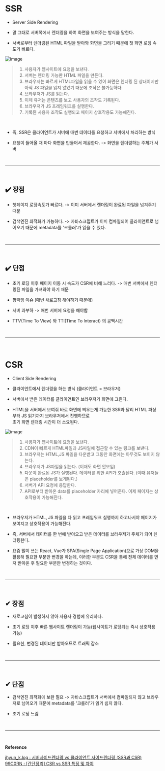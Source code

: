 # SSR
- Server Side Rendering

- 말 그대로 서버쪽에서 렌더링을 하여 화면을 보여주는 방식을 말한다.

- 서버로부터 렌더링된 HTML 파일을 받아와 화면을 그리기 때문에 첫 화면 로딩 속도가 빠르다.

![image](https://github.com/user-attachments/assets/43709ea1-6693-4cda-91c6-d76031042336)
> 1. 사용자가 웹사이트에 요청을 보낸다.<br>
> 2. 서버는 렌더링 가능한 HTML 파일을 만든다.<br>
> 3. 브라우저는 빠르게 HTML파일을 읽을 수 있어 화면은 렌더링 된 상태이지만 아직 JS 파일을 읽지 않았기 때문에 조작은 불가능하다.<br>
> 4. 브라우저가 JS를 읽는다.<br>
> 5. 이제 유저는 콘텐츠를 보고 사용자의 조작도 기록된다.<br>
> 6. 브라우저가 JS 프레임워크를 실행한다.<br>
> 7. 기록된 사용자 조작도 실행되고 페이지 상호작용도 가능해진다.
<br>

- 즉, SSR은 클라이언트가 서버에 매번 데이터를 요청하고 서버에서 처리하는 방식

- 요청이 들어올 때 마다 화면을 만들어서 제공한다. -> 화면을 렌더링하는 주체가 서버
<br>
<hr>
<br>

## ✔️ 장점
- 첫페이지 로딩속도가 빠르다. -> 이미 서버에서 렌더링이 완료된 파일을 넘겨주기 때문

- 검색엔진 최적화가 가능하다. -> 자바스크립트가 이미 컴파일되어 클라이언트로 넘어오기 때문에 metadata를 '크롤러'가 읽을 수 있다.
<br>
<hr>
<br>

## ✔️ 단점
- 초기 로딩 이후 페이지 이동 시 속도가 CSR에 비해 느리다. -> 매번 서버에서 렌더링된 파일을 가져와야 하기 때문

- 깜빡임 이슈 (매번 새로고침 해야하기 때문에)

- 서버 과부하 -> 매번 서버에 요청을 해야함

- TTV(Time To View) 와 TTI(Time To Interact) 의 공백시간
<br>
<hr>
<br>

# CSR
- Client Side Rendering

- 클라이언트에서 렌더링을 하는 방식 (클라이언트 = 브라우저)

- 서버에서 받은 데이터를 클라이언트인 브라우저가 화면에 그린다.

- HTML을 서버에서 보여줘 바로 화면에 띄우는게 가능한 SSR과 달리 HTML 파싱부터 JS 읽기까지 브라우저에서 진행하므로<br>
초기 화면 렌더링 시간이 더 소요된다.

![image](https://github.com/user-attachments/assets/11a70c03-7aaa-463d-855f-9064898a17eb)
> 1. 사용자가 웹사이트에 요청을 보낸다.
> 2. CDN이 빠르게 HTML파일과 JS파일에 접근할 수 있는 링크를 보낸다.
> 3. 브라우저는 HTML,JS 파일을 다운받고 그동안 화면에는 아무것도 보이지 않는다.
> 4. 브라우저가 JS파일을 읽는다. (이때도 화면 안보임)
> 5. 다운이 완료된 JS가 실행된다. 데이터를 위한 API가 호출된다. (이때 유저들은 placeholder를 보게된다.)
> 6. 서버가 API 요청에 응답한다.
> 7. API로부터 받아온 data를 placeholder 자리에 넣어준다. 이제 페이지는 상호작용이 가능해진다.
<br>

- 브라우저가 HTML, JS 파일을 다 읽고 프레임워크 실행까지 하고나서야 페이지가 보여지고 상호작용이 가능해진다.

- 즉, 서버에서 데이터를 한 번에 받아오고 받은 데이터를 브라우저가 주체가 되어 렌더링한다.

- 요즘 많이 쓰는 React, Vue가 SPA(Single Page Application)으로 가상 DOM을 활용해 필요한 부분만 변경을 하는데,
이러한 부분도 CSR을 통해 전체 데이터를 먼저 받아온 후 필요한 부분만 변경하는 것이다.
<br>
<hr>
<br>

## ✔ 장점
- 새로고침이 발생하지 않아 사용자 경험에 유리하다.

- 초기 로딩 이후 빠른 웹사이트 렌더링이 가능(웹사이트가 로딩되는 즉시 상호작용 가능)

- 필요한, 변경된 데이터만 받아오므로 트래픽 감소
<br>
<hr>
<br>

## ✔ 단점
- 검색엔진 최적화에 보완 필요 -> 자바스크립트가 서버에서 컴파일되지 않고 브라우저로 넘어오기 때문에 metadata를 '크롤러'가 읽기 쉽지 않다.

- 초기 로딩 느림
<br>
<hr>
<br>

**Reference**<br>

[jhyun_k.log : 서버사이드렌더링 vs 클라이언트 사이드렌더링 (SSR과 CSR)](https://velog.io/@jhyun_k/%EC%84%9C%EB%B2%84%EC%82%AC%EC%9D%B4%EB%93%9C%EB%A0%8C%EB%8D%94%EB%A7%81-vs-%ED%81%B4%EB%9D%BC%EC%9D%B4%EC%96%B8%ED%8A%B8-%EC%82%AC%EC%9D%B4%EB%93%9C%EB%A0%8C%EB%8D%94%EB%A7%81-SSR%EA%B3%BC-CSR)<br>
[99C0RN : [간단정리] CSR vs SSR 특징 및 차이](https://hahahoho5915.tistory.com/52)
